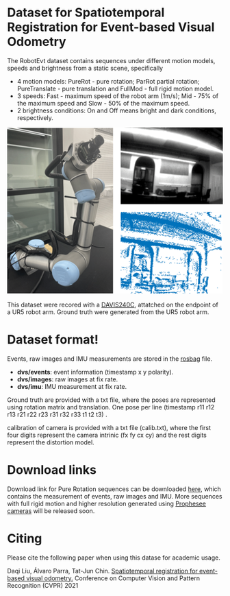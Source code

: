 # Dataset for Spatiotemporal Registration for Event-based Visual Odometry
The RobotEvt dataset contains sequences under different motion models, speeds and brightness from a static scene, specifically
 - 4 motion models: PureRot - pure rotation; ParRot partial rotation; PureTranslate - pure translation and FullMod - full rigid motion model.
- 3 speeds: Fast - maximum speed of the robot arm (1m/s); Mid - 75% of the maximum speed and Slow - 50% of the maximum speed.
- 2 brightness conditions: On and Off means bright and dark conditions, respectively.

![UR5 robot arm with DAVIS 240C event camera, and sample APS image and event image captured with our setup.](https://github.com/liudaqikk/RobotEvt/blob/main/robot_setup.png?raw=true)
 
This dataset were recored with a [DAVIS240C](https://inivation.com/wp-content/uploads/2019/08/DAVIS240.pdf), attatched on the endpoint of a UR5 robot arm. Ground truth were generated from the UR5 robot arm.
# Dataset format!
Events, raw images and IMU measurements are stored in the [rosbag](http://wiki.ros.org/rosbag) file.
- **dvs/events**: event information (timestamp x y polarity).
- **dvs/images**: raw images at fix rate.
- **dvs/imu**: IMU measurement at fix rate. 

Ground truth are provided with a txt file, where the poses are represented using rotation matrix and translation. One pose per line (timestamp r11 r12 r13 r21 r22 r23 r31 r32 r33 t1 t2 t3) .

calibration of camera is provided with a txt file (calib.txt), where the first four digits represent the camera intrinic (fx fy cx cy) and the rest digits represent the distortion model. 

# Download links
Download link for Pure Rotation sequences can be downloaded [here](https://drive.google.com/drive/folders/1uhnCR2iDIEZhVNmL-2a-FWmo1J-Ip_vv?usp=sharing), which contains the measurement of events, raw images and IMU. 
More sequences with full rigid motion and higher resolution generated using [Prophesee cameras](https://www.prophesee.ai/) will be released soon.
# Citing
Please cite the following paper when using this datase for academic usage.

Daqi Liu, Álvaro Parra, Tat-Jun Chin. [Spatiotemporal registration for event-based visual odometry.](https://openaccess.thecvf.com/content/CVPR2021/papers/Liu_Spatiotemporal_Registration_for_Event-Based_Visual_Odometry_CVPR_2021_paper.pdf) Conference on Computer Vision and Pattern Recognition (CVPR) 2021
